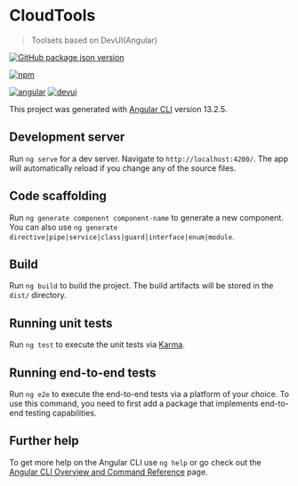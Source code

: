 # CloudTools

> Toolsets based on DevUI(Angular)

[![GitHub package.json version](https://img.shields.io/github/package-json/v/yequanrui/CloudTools)](https://yequanrui.github.io/CloudTools/)

[![npm](https://img.shields.io/npm/v/npm/latest-6?label=npm)](https://www.npmjs.com/)

[![angular](https://img.shields.io/npm/v/@angular/core?label=angular)](http://angular.cn/)
[![devui](https://img.shields.io/npm/v/ng-devui?label=ng-devui)](https://devui.design/home)

This project was generated with [Angular CLI](https://github.com/angular/angular-cli) version 13.2.5.

## Development server

Run `ng serve` for a dev server. Navigate to `http://localhost:4200/`. The app will automatically reload if you change any of the source files.

## Code scaffolding

Run `ng generate component component-name` to generate a new component. You can also use `ng generate directive|pipe|service|class|guard|interface|enum|module`.

## Build

Run `ng build` to build the project. The build artifacts will be stored in the `dist/` directory.

## Running unit tests

Run `ng test` to execute the unit tests via [Karma](https://karma-runner.github.io).

## Running end-to-end tests

Run `ng e2e` to execute the end-to-end tests via a platform of your choice. To use this command, you need to first add a package that implements end-to-end testing capabilities.

## Further help

To get more help on the Angular CLI use `ng help` or go check out the [Angular CLI Overview and Command Reference](https://angular.io/cli) page.
